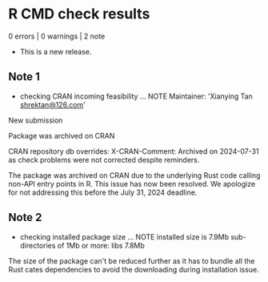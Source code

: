 # R CMD check results

0 errors | 0 warnings | 2 note

* This is a new release.

## Note 1

* checking CRAN incoming feasibility ... NOTE
Maintainer: 'Xianying Tan <shrektan@126.com>'

New submission

Package was archived on CRAN

CRAN repository db overrides:
  X-CRAN-Comment: Archived on 2024-07-31 as check problems were not
    corrected despite reminders.

The package was archived on CRAN due to the underlying Rust code
calling non-API entry points in R. This issue has now been resolved.
We apologize for not addressing this before the July 31, 2024 deadline.

## Note 2

* checking installed package size ... NOTE
  installed size is  7.9Mb
  sub-directories of 1Mb or more:
    libs   7.8Mb

The size of the package can't be reduced further as it has to bundle
all the Rust cates dependencies to avoid the downloading during
installation issue.
